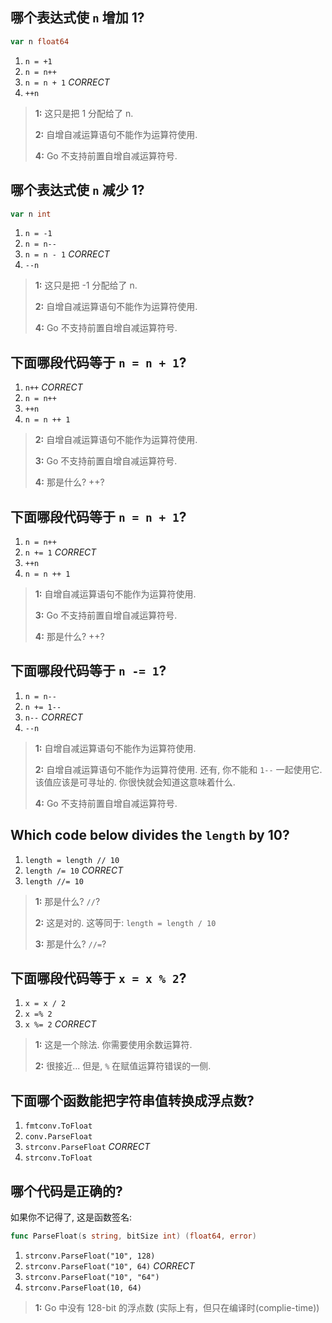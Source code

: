 ## 哪个表达式使 `n` 增加 1?
```go
var n float64
```
1. `n = +1`
2. `n = n++`
3. `n = n + 1` *CORRECT*
4. `++n`

> **1:** 这只是把 1 分配给了 n.
>
> **2:** 自增自减运算语句不能作为运算符使用.
>
> **4:** Go 不支持前置自增自减运算符号.
>


## 哪个表达式使 `n` 减少 1?
```go
var n int
```
1. `n = -1`
2. `n = n--`
3. `n = n - 1` *CORRECT*
4. `--n`

> **1:** 这只是把 -1 分配给了 n.
>
> **2:** 自增自减运算语句不能作为运算符使用.
>
> **4:** Go 不支持前置自增自减运算符号.
>


## 下面哪段代码等于 `n = n + 1`?
1. `n++` *CORRECT*
2. `n = n++`
3. `++n`
4. `n = n ++ 1`

> **2:** 自增自减运算语句不能作为运算符使用.
>
> **3:** Go 不支持前置自增自减运算符号.
>
> **4:** 那是什么? ++?
>


## 下面哪段代码等于 `n = n + 1`?
1. `n = n++`
2. `n += 1` *CORRECT*
3. `++n`
4. `n = n ++ 1`

> **1:** 自增自减运算语句不能作为运算符使用.
>
> **3:** Go 不支持前置自增自减运算符号.
>
> **4:** 那是什么? ++?
>


## 下面哪段代码等于 `n -= 1`?
1. `n = n--`
2. `n += 1--`
3. `n--` *CORRECT*
4. `--n`

> **1:** 自增自减运算语句不能作为运算符使用.
>
> **2:** 自增自减运算语句不能作为运算符使用. 还有, 你不能和 `1--` 一起使用它. 该值应该是可寻址的. 你很快就会知道这意味着什么.
>
> **4:** Go 不支持前置自增自减运算符号.
>


## Which code below divides the `length` by 10?
1. `length = length // 10`
2. `length /= 10` *CORRECT*
3. `length //= 10`

> **1:** 那是什么? `//`?
>
> **2:** 这是对的. 这等同于: `length = length / 10`
>
> **3:** 那是什么? `//=`?
>


## 下面哪段代码等于 `x = x % 2`?
1. `x = x / 2`
2. `x =% 2`
3. `x %= 2` *CORRECT*

> **1:** 这是一个除法. 你需要使用余数运算符.
>
> **2:** 很接近... 但是, `%` 在赋值运算符错误的一侧.
>


## 下面哪个函数能把字符串值转换成浮点数?
1. `fmtconv.ToFloat`
2. `conv.ParseFloat`
3. `strconv.ParseFloat` *CORRECT*
4. `strconv.ToFloat`


## 哪个代码是正确的?
如果你不记得了, 这是函数签名:
```go
func ParseFloat(s string, bitSize int) (float64, error)
```
1. `strconv.ParseFloat("10", 128)`
2. `strconv.ParseFloat("10", 64)` *CORRECT*
3. `strconv.ParseFloat("10", "64")`
4. `strconv.ParseFloat(10, 64)`

> **1:** Go 中没有 128-bit 的浮点数 (实际上有，但只在编译时(complie-time))
>
